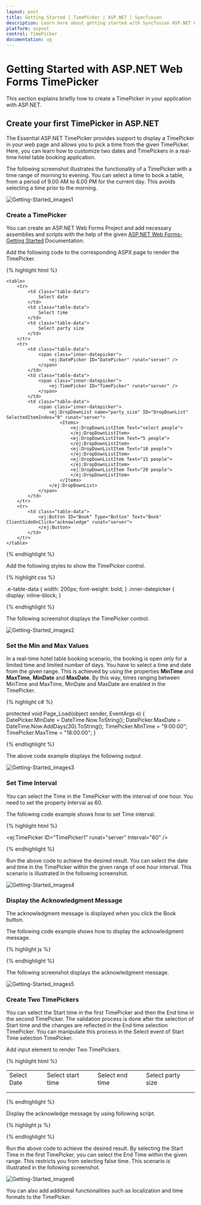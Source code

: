 ```yaml
---
layout: post
title: Getting Started | TimePicker | ASP.NET | Syncfusion
description: Learn here about getting started with Syncfusion ASP.NET Web Forms TimePicker Control, its elements, and more.
platform: aspnet
control: TimePicker
documentation: ug
---
```


# Getting Started with ASP.NET Web Forms TimePicker

This section explains briefly how to create a TimePicker in your application with ASP.NET.

## Create your first TimePicker in ASP.NET

The Essential ASP.NET TimePicker provides support to display a TimePicker in your web page and allows you to pick a time from the given TimePicker. Here, you can learn how to customize two dates and TimePickers in a real-time hotel table booking application. 

The following screenshot illustrates the functionality of a TimePicker with a time range of morning to evening. You can select a time to book a table, from a period of 9.00 AM to 6.00 PM for the current day. This avoids selecting a time prior to the morning.

![Getting-Started_images1](Getting-Started_images/Getting-Started_img1.png) 

### Create a TimePicker 

You can create an ASP.NET Web Forms Project and add necessary assemblies and scripts with the help of the given [ASP.NET Web Forms-Getting Started](https://help.syncfusion.com/aspnet/getting-started) Documentation.



Add the following code to the corresponding ASPX page to render the TimePicker.

{% highlight html %}

    <table>
        <tr>
            <td class="table-data">
                Select date
            </td>
            <td class="table-data">
                Select time
            </td>
            <td class="table-data">
                Select party size
            </td>
        </tr>
        <tr>
            <td class="table-data">
                <span class="inner-datepicker">
                    <ej:DatePicker ID="DatePicker" runat="server" />
                </span>
            </td>
            <td class="table-data">
                <span class="inner-datepicker">
                    <ej:TimePicker ID="TimePicker" runat="server" />
                </span>
            </td>
            <td class="table-data">
                <span class="inner-datepicker">
                    <ej:DropDownList name="party_size" ID="DropDownList" SelectedItemIndex="0" runat="server">
                        <Items>
                            <ej:DropDownListItem Text="select people">
                            </ej:DropDownListItem>
                            <ej:DropDownListItem Text="5 people">
                            </ej:DropDownListItem>
                            <ej:DropDownListItem Text="10 people">
                            </ej:DropDownListItem>
                            <ej:DropDownListItem Text="15 people">
                            </ej:DropDownListItem>
                            <ej:DropDownListItem Text="20 people">
                            </ej:DropDownListItem>
                        </Items>
                    </ej:DropDownList>
                </span>
            </td>
        </tr>
        <tr>
            <td class="table-data">
                <ej:Button ID="Book" Type="Button" Text="Book" ClientSideOnClick="acknowledge" runat="server">
                </ej:Button>
            </td>
        </tr>
    </table>

{% endhighlight %}

Add the following styles to show the TimePicker control.

{% highlight css %}

.e-table-data
{
	width: 200px;
	font-weight: bold;
}
.inner-datepicker
{
	display: inline-block;
}

{% endhighlight %}

The following screenshot displays the TimePicker control.


![Getting-Started_images2](Getting-Started_images/Getting-Started_img2.png) 


### Set the Min and Max Values

In a real-time hotel table booking scenario, the booking is open only for a limited time and limited number of days. You have to select a time and date from the given range. This is achieved by using the properties **MinTime** and **MaxTime**, **MinDate** and **MaxDate**. By this way, times ranging between MinTime and MaxTime, MinDate and MaxDate are enabled in the TimePicker.

{% highlight c# %}

protected void Page_Load(object sender, EventArgs e)
{
	DatePicker.MinDate = DateTime.Now.ToString();
	DatePicker.MaxDate = DateTime.Now.AddDays(30).ToString();
	TimePicker.MinTime = "9:00:00";
	TimePicker.MaxTime = "18:00:00";
}

{% endhighlight %}



The above code example displays the following output.

![Getting-Started_images3](Getting-Started_images/Getting-Started_img3.png) 



### Set Time Interval

You can select the Time in the TimePicker with the interval of one hour. You need to set the property Interval as 60.

The following code example shows how to set Time interval.

{% highlight html %}

<ej:TimePicker ID="TimePicker1" runat="server" Interval="60" />

{% endhighlight %}



Run the above code to achieve the desired result. You can select the date and time in the TimePicker within the given range of one hour interval. This scenario is illustrated in the following screenshot.

![Getting-Started_images4](Getting-Started_images/Getting-Started_img4.png) 



### Display the Acknowledgment Message

The acknowledgment message is displayed when you click the Book button.

The following code example shows how to display the acknowledgment message.

{% highlight js %}

<script type="text/javascript">
        function acknowledge() {
            var a = $('#DatePicker').val();
            var b = $('#TimePicker').val();
            var c = $('#DropDownList').val();
            alert("You are booked the table with date " + a + " time " + b + " Party_size is " + c);
        }
</script>

{% endhighlight %}

The following screenshot displays the acknowledgment message.

![Getting-Started_images5](Getting-Started_images/Getting-Started_img5.png) 

### Create Two TimePickers

You can select the Start time in the first TimePicker and then the End time in the second TimePicker. The validation process is done after the selection of Start time and the changes are reflected in the End time selection TimePicker. You can manipulate this process in the Select event of Start Time selection TimePicker. 

Add input element to render Two TimePickers.

{% highlight html %}

<table>
        <tr>
            <td class="table-data">
                Select Date
            </td>
            <td class="table-data">
                Select start time
            </td>
            <td class="table-data">
                Select end time
            </td>
            <td class="table-data">
                Select party size
            </td>
        </tr>
        <tr>
            <td class="table-data">
                <span class="inner-datepicker">
                    <ej:DatePicker ID="DatePicker" runat="server" />
                </span>
            </td>
            <td class="table-data">
                <span class="inner-datepicker">
                    <ej:TimePicker ID="TimePicker" ClientSideOnSelect="selectedStartTime" MinTime="9:00:00"
                        MaxTime="18:00:00" Interval="60" runat="server" />
                </span>
            </td>
            <td class="table-data">
                <span class="inner-datepicker">
                    <ej:TimePicker ID="TimePickerEnd" MinTime="9:00:00" MaxTime="18:00:00" Interval="60"
                        runat="server" />
                </span>
            </td>
            <td class="table-data">
               <span class="inner-datepicker">
                    <ej:DropDownList name="party_size" ID="DropDownList" SelectedItemIndex="0" runat="server">
                        <Items>
                            <ej:DropDownListItem Text="select people">
                            </ej:DropDownListItem>
                            <ej:DropDownListItem Text="5 people">
                            </ej:DropDownListItem>
                            <ej:DropDownListItem Text="10 people">
                            </ej:DropDownListItem>
                            <ej:DropDownListItem Text="15 people">
                            </ej:DropDownListItem>
                            <ej:DropDownListItem Text="20 people">
                            </ej:DropDownListItem>
                        </Items>
                    </ej:DropDownList>
               </span>
            </td>
        </tr>
        <tr>
            <td class="table-data">
                <ej:Button ID="Book" Type="Button" Text="Book" ClientSideOnClick="acknowledge" runat="server">
               </ej:Button>
            </td>
            <td>
            </td>
            <td class="table-data">
            </td>
            <td class="table-data">
            </td>
        </tr>
   </table>

{% endhighlight %}



Display the acknowledge message by using following script.

{% highlight js %}

<script type="text/javascript">
	function acknowledge() {
		var a = $('#DatePicker').val();
		var b = $('#TimePicker').val();
		var c = $('#DropDownList').val();
		alert("You are booked the table with date " + a + " time " + b + " Party_size is " + c);
	}
	function selectedStartTime(sender) {
		var selDate = sender.value; // mentions the selected time.
		minTimepicker = $("#TimePickerEnd").data("ejTimePicker"); // creating TimePicker object
		minTimepicker.setModel({ "minTime": selDate }); // setting minTime property through setModel of TimePicker object.
	}
</script>

{% endhighlight %}

Run the above code to achieve the desired result. By selecting the Start Time in the first TimePicker, you can select the End Time within the given range. This restricts you from selecting false time. This scenario is illustrated in the following screenshot.

![Getting-Started_images6](Getting-Started_images/Getting-Started_img6.png) 

You can also add additional functionalities such as localization and time formats to the TimePicker. 



